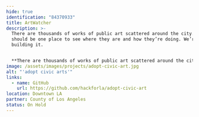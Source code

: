 ```yaml
---
hide: true
identification: "84370933"
title: ArtWatcher
description: >-
  There are thousands of works of public art scattered around the city.  There
  should be one place to see where they are and how they’re doing. We’re
  building it.


  **There are thousands of works of public art scattered around the city.  There should be one place to see where they are and how they’re doing. We’re building it.**
image: /assets/images/projects/adopt-civic-art.jpg
alt: "'adopt civic arts'"
links:
  - name: GitHub
    url: https://github.com/hackforla/adopt-civic-art
location: Downtown LA
partner: County of Los Angeles
status: On Hold
---
```

